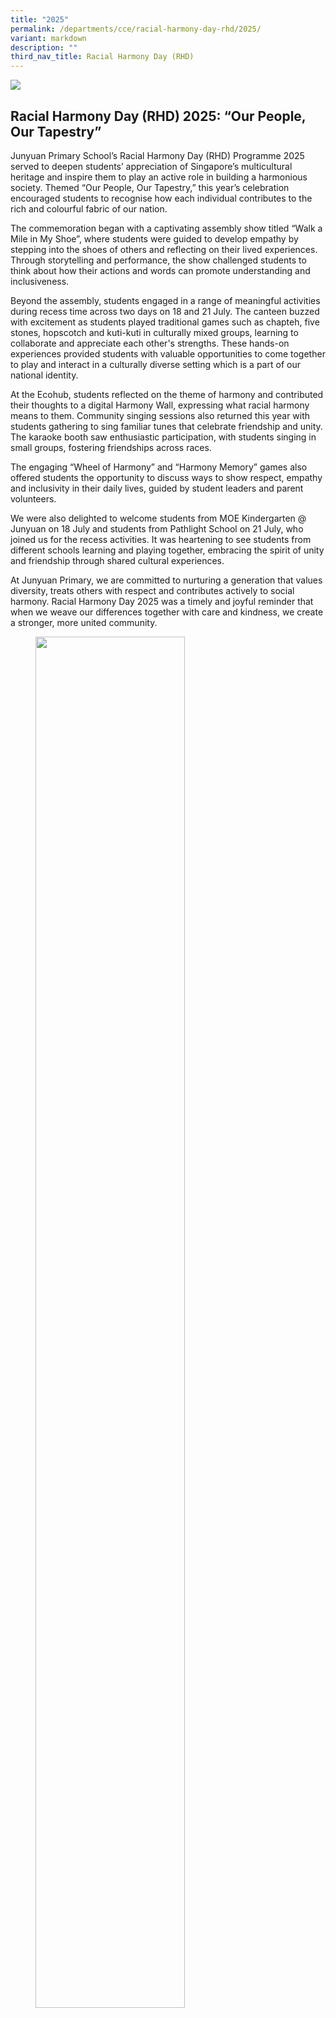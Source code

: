```yaml
---
title: "2025"
permalink: /departments/cce/racial-harmony-day-rhd/2025/
variant: markdown
description: ""
third_nav_title: Racial Harmony Day (RHD)
---
```

![](/images/banner.gif)

## Racial Harmony Day (RHD) 2025: “Our People, Our Tapestry”

Junyuan Primary School’s Racial Harmony Day (RHD) Programme 2025 served to deepen students’ appreciation of Singapore’s multicultural heritage and inspire them to play an active role in building a harmonious society. Themed “Our People, Our Tapestry,” this year’s celebration encouraged students to recognise how each individual contributes to the rich and colourful fabric of our nation.

The commemoration began with a captivating assembly show titled “Walk a Mile in My Shoe”, where students were guided to develop empathy by stepping into the shoes of others and reflecting on their lived experiences. Through storytelling and performance, the show challenged students to think about how their actions and words can promote understanding and inclusiveness.

Beyond the assembly, students engaged in a range of meaningful activities during recess time across two days on 18 and 21 July. The canteen buzzed with excitement as students played traditional games such as chapteh, five stones, hopscotch and kuti-kuti in culturally mixed groups, learning to collaborate and appreciate each other's strengths. These hands-on experiences provided students with valuable opportunities to come together to play and interact in a culturally diverse setting which is a part of our national identity.

At the Ecohub, students reflected on the theme of harmony and contributed their thoughts to a digital Harmony Wall, expressing what racial harmony means to them. Community singing sessions also returned this year with students gathering to sing familiar tunes that celebrate friendship and unity. The karaoke booth saw enthusiastic participation, with students singing in small groups, fostering friendships across races.

The engaging “Wheel of Harmony” and “Harmony Memory” games also offered students the opportunity to discuss ways to show respect, empathy and inclusivity in their daily lives, guided by student leaders and parent volunteers.

We were also delighted to welcome students from MOE Kindergarten @ Junyuan on 18 July and students from Pathlight School on 21 July, who joined us for the recess activities. It was heartening to see students from different schools learning and playing together, embracing the spirit of unity and friendship through shared cultural experiences.

At Junyuan Primary, we are committed to nurturing a generation that values diversity, treats others with respect and contributes actively to social harmony. Racial Harmony Day 2025 was a timely and joyful reminder that when we weave our differences together with care and kindness, we create a stronger, more united community.

<figure><img src="/images/RHD2025_Picture1.jpg" style="width:75%"><figcaption> Heads together, hearts in the game!</figcaption></figure>

<figure><img src="/images/RHD2025_Picture2.jpg" style="width:75%"><figcaption>Toss, catch and connect – five stones fun with friends!</figcaption></figure>

<figure><img src="/images/RHD2025_Picture3.jpg" style="width:75%"><figcaption>One chapteh, three friends, many laughs!</figcaption></figure>

<figure><img src="/images/RHD2025_Picture4.jpg" style="width:75%"><figcaption>Teaming up for harmony, one memory at a time!</figcaption></figure>

<figure><img src="/images/RHD2025_Picture5.jpg" style="width:75%"><figcaption>Voices in harmony, hearts as one.</figcaption></figure>

<figure><img src="/images/RHD2025_Picture6.jpg" style="width:75%"><figcaption>Five stones, countless memories!</figcaption></figure>

<figure><img src="/images/RHD2025_Picture7.jpg" style="width:75%"><figcaption>Padlet Wall of Positivity: One heart, many voices.</figcaption></figure>

<figure><img src="/images/RHD2025_Picture8.jpg" style="width:75%"><figcaption>Kicking up harmony, one chapteh at a time! </figcaption></figure>

<figure><img src="/images/RHD2025_Picture9.jpg" style="width:75%"><figcaption>United in play, diverse in every way!</figcaption></figure>

<figure><img src="/images/RHD2025_Picture10.jpg" style="width:75%"><figcaption>Hands in sync, hearts in harmony.</figcaption></figure>

<figure><img src="/images/RHD2025_Picture11.jpg" style="width:75%"><figcaption>Different races, same game, shared joy!</figcaption></figure>

<figure><img src="/images/RHD2025_Picture12.jpg" style="width:75%"><figcaption>Teamwork makes the dream work!</figcaption></figure>

<figure><img src="/images/RHD2025_Picture13.jpg" style="width:75%"><figcaption>Singing together, growing together.</figcaption></figure>

<figure><img src="/images/RHD2025_Picture14.jpg" style="width:75%"><figcaption>Flipping fun: friends challenge each other in a game of kuti kuti!</figcaption></figure>

<figure><img src="/images/RHD2025_Picture15.jpg" style="width:75%"><figcaption>Waiting for laughter and footsteps to fill this hopscotch.</figcaption></figure>

<figure><img src="/images/RHD2025_Picture16.jpg" style="width:75%"><figcaption>Kicking up fun and friendship, one chapteh at a time.</figcaption></figure>

<figure><img src="/images/RHD2025_Picture17.jpg" style="width:75%"><figcaption>Traditional games, timeless joy – with a little help from our parent volunteers!</figcaption></figure>

<figure><img src="/images/RHD2025_Picture18.jpg" style="width:75%"><figcaption>Clicking for connection, bonding through play.</figcaption></figure>

<figure><img src="/images/RHD2025_Picture19.jpg" style="width:75%"><figcaption>Chapteh in the air, smiles everywhere!</figcaption></figure>